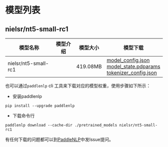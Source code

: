 #  模型列表

## nielsr/nt5-small-rc1

| 模型名称 | 模型介绍 | 模型大小  | 模型下载 |
| --- | --- | --- | --- |
|nielsr/nt5-small-rc1|  | 419.08MB | [model_config.json](https://bj.bcebos.com/paddlenlp/models/community/nielsr/nt5-small-rc1/model_config.json)<br>[model_state.pdparams](https://bj.bcebos.com/paddlenlp/models/community/nielsr/nt5-small-rc1/model_state.pdparams)<br>[tokenizer_config.json](https://bj.bcebos.com/paddlenlp/models/community/nielsr/nt5-small-rc1/tokenizer_config.json) |

也可以通过`paddlenlp` cli 工具来下载对应的模型权重，使用步骤如下所示：

* 安装paddlenlp

```shell
pip install --upgrade paddlenlp
```

* 下载命令行

```shell
paddlenlp download --cache-dir ./pretrained_models nielsr/nt5-small-rc1
```

有任何下载的问题都可以到[PaddleNLP](https://github.com/PaddlePaddle/PaddleNLP)中发Issue提问。